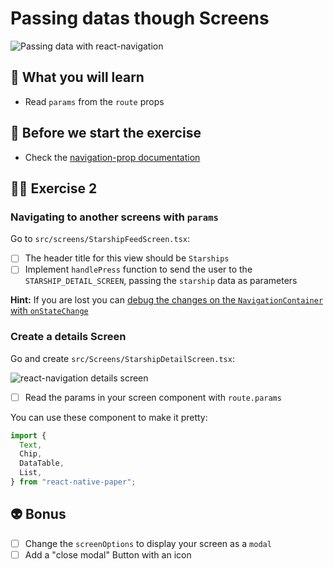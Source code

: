 # Passing datas though Screens

![Passing data with react-navigation](https://media.giphy.com/media/3o84svPyVceu6Oiudi/giphy.gif)

## 📡 What you will learn

- Read `params` from the `route` props

## 👾 Before we start the exercise

- Check the [navigation-prop documentation](https://reactnavigation.org/docs/navigation-prop/#navigate)

## 👨‍🚀 Exercise 2

### Navigating to another screens with `params`

Go to `src/screens/StarshipFeedScreen.tsx`:

- [ ] The header title for this view should be `Starships`
- [ ] Implement `handlePress` function to send the user to the `STARSHIP_DETAIL_SCREEN`, passing the `starship` data as parameters

**Hint:** If you are lost you can [debug the changes on the `NavigationContainer` with `onStateChange`](https://reactnavigation.org/docs/navigation-container/#initialstate)

### Create a details Screen

Go and create `src/Screens/StarshipDetailScreen.tsx`:

![react-navigation details screen](https://raw.githubusercontent.com/flexbox/react-native-workshop/main/challenges/react-navigation/details-screen.png)

- [ ] Read the params in your screen component with `route.params`

You can use these component to make it pretty:

```javascript
import {
  Text,
  Chip,
  DataTable,
  List,
} from "react-native-paper";
```

## 👽 Bonus

- [ ] Change the `screenOptions` to display your screen as a `modal`
- [ ] Add a "close modal" Button with an icon
